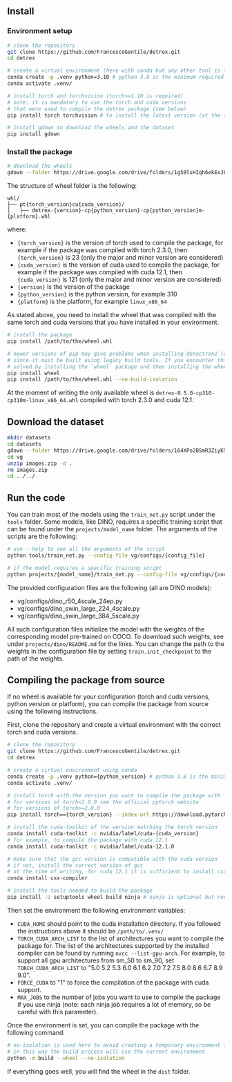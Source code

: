 ## Install

### Environment setup

```bash
# clone the repository
git clone https://github.com/FrancescoGentile/detrex.git
cd detrex

# create a virtual environment (here with conda but any other tool is fine)
conda create -p .venv python=3.10 # python 3.8 is the minimum required version
conda activate .venv/

# install torch and torchvision (torch>=1.10 is required)
# note: it is mandatory to use the torch and cuda versions
# that were used to compile the detrex package (see below)
pip install torch torchvision # to install the latest version (at the time of writing 2.3.0 with cuda 12.1)

# install gdown to download the wheels and the dataset
pip install gdown
```

### Install the package

```bash
# download the wheels
gdown --folder https://drive.google.com/drive/folders/1gS9lsHIqh6ekExJH5ac4BQD3aBrBUp7Q
```

The structure of wheel folder is the following:

```
whl/
├── pt{torch_version}cu{cuda_version}/
│   ├── detrex-{version}-cp{python_version}-cp{python_version}m-{platform}.whl
```

where:
- `{torch_version}` is the version of torch used to compile the package, for example if the package was compiled with torch 2.3.0, then `{torch_version}` is 23 (only the major and minor version are considered)
- `{cuda_version}` is the version of cuda used to compile the package, for example if the package was compiled with cuda 12.1, then `{cuda_version}` is 121 (only the major and minor version are considered)
- `{version}` is the version of the package
- `{python_version}` is the python version, for example 310
- `{platform}` is the platform, for example `linux_x86_64`

As stated above, you need to install the wheel that was compiled with the same torch and cuda versions that you have installed in your environment.

```bash
# install the package
pip install /path/to/the/wheel.whl

# newer versions of pip may give problems when installing detectron2 (a dependency of detrex)
# since it must be built using legacy build tools. If you encounter this problem, it should be
# solved by installing the `wheel` package and then installing the wheel using no-build-isolation
pip install wheel
pip install /path/to/the/wheel.whl --no-build-isolation
```

At the moment of writing the only available wheel is `detrex-0.5.0-cp310-cp310m-linux_x86_64.whl` compiled with torch 2.3.0 and cuda 12.1.

## Download the dataset

```bash
mkdir datasets
cd datasets 
gdown --folder https://drive.google.com/drive/folders/164XPo2BSmR3ZiyK997rG4uzp1CffOINy
cd vg
unzip images.zip -d .
rm images.zip
cd ../../
```

## Run the code

You can train most of the models using the `train_net.py` script under the `tools` folder. Some models, like DINO, requires a specific training script that can be found under the `projects/model_name` folder. The arguments of the scripts are the following:

```bash
# use --help to see all the arguments of the script
python tools/train_net.py --config-file vg/configs/{config_file}

# if the model requires a specific training script
python projects/{model_name}/train_net.py --config-file vg/configs/{config_file}
```

The provided configuration files are the following (all are DINO models):
- vg/configs/dino_r50_4scale_24ep.py
- vg/configs/dino_swin_large_224_4scale.py
- vg/configs/dino_swin_large_384_5scale.py

All such configuration files initialize the model with the weights of the corresponding model pre-trained on COCO. To download such weights, see under `projects/dino/README.md` for the links. You can change the path to the weights in the configuration file by setting `train.init_checkpoint` to the path of the weights.

## Compiling the package from source

If no wheel is available for your configuration (torch and cuda versions, python version or platform), you can compile the package from source using the following instructions.

First, clone the repository and create a virtual environment with the correct torch and cuda versions.

```bash
# clone the repository
git clone https://github.com/FrancescoGentile/detrex.git
cd detrex

# create a virtual environment using conda
conda create -p .venv python={python_version} # python 3.8 is the minimum required version
conda activate .venv/

# install torch with the version you want to compile the package with
# for versions of torch<2.0.0 see the official pytorch website
# for versions of torch>=2.0.0
pip install torch=={torch_version} --index-url https://download.pytorch.org/whl/cu{cuda_version}

# install the cuda-toolkit of the version matching the torch version
conda install cuda-toolkit -c nvidia/label/cuda-{cuda_version}
# for example, to compile the package with cuda 12.1
conda install cuda-toolkit -c nvidia/label/cuda-12.1.0

# make sure that the gcc version is compatible with the cuda version
# if not, install the correct version of gcc
# at the time of writing, for cuda 12.1 it is sufficient to install cxx-compiler
conda install cxx-compiler

# install the tools needed to build the package
pip install -U setuptools wheel build ninja # ninja is optional but recommended
```

Then set the environment the following environment variables:
- `CUDA_HOME` should point to the cuda installation directory. If you followed the instructions above it should be `/path/to/.venv/`
- `TORCH_CUDA_ARCH_LIST` to the list of architectures you want to compile the package for. The list of the architectures supported by the installed compiler can be found by running `nvcc --list-gpu-arch`. For example, to support all gpu architectures from sm_50 to sm_90, set `TORCH_CUDA_ARCH_LIST` to "5.0 5.2 5.3 6.0 6.1 6.2 7.0 7.2 7.5 8.0 8.6 6.7 8.9 9.0".
- `FORCE_CUDA` to "1" to force the compilation of the package with cuda support.
- `MAX_JOBS` to the number of jobs you want to use to compile the package if you use ninja (note: each ninja job requires a lot of memory, so be careful with this parameter).

Once the environment is set, you can compile the package with the following command:

```bash
# no-isolation is used here to avoid creating a temporary environment for the build,
# in this way the build process will use the current environment
python -m build --wheel --no-isolation
```

If everything goes well, you will find the wheel in the `dist` folder.
